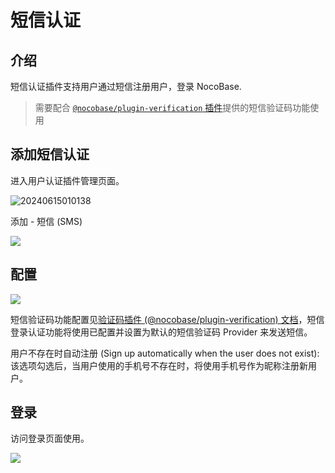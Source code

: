 # 短信认证

## 介绍

短信认证插件支持用户通过短信注册用户，登录 NocoBase.

> 需要配合 [`@nocobase/plugin-verification` 插件](../verification/index.md)提供的短信验证码功能使用

## 添加短信认证

进入用户认证插件管理页面。

![20240615010138](https://static-docs.nocobase.com/20240615010138.png)

添加 - 短信 (SMS)

![](https://static-docs.nocobase.com/29c8916492fd5e1564a872b31ad3ac0d.png)

## 配置

![](https://static-docs.nocobase.com/a4d35ec63ba22ae2ea9e3e8e1cbb783d.png)

短信验证码功能配置见[验证码插件 (@nocobase/plugin-verification) 文档](../verification/index.md)，短信登录认证功能将使用已配置并设置为默认的短信验证码 Provider 来发送短信。

用户不存在时自动注册 (Sign up automatically when the user does not exist): 该选项勾选后，当用户使用的手机号不存在时，将使用手机号作为昵称注册新用户。

## 登录

访问登录页面使用。

![](https://static-docs.nocobase.com/8d630739201bc27d8b0de076ab4f75e2.png)